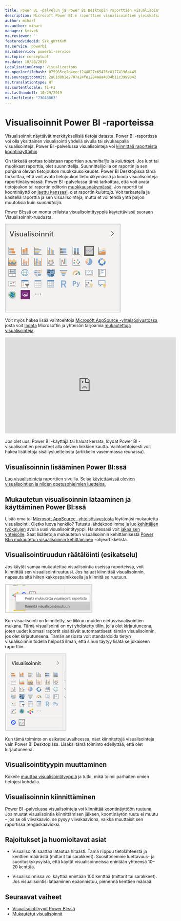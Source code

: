 ```yaml
---
title: Power BI -palvelun ja Power BI Desktopin raporttien visualisointien yleiskatsaus
description: Microsoft Power BI:n raporttien visualisointien yleiskatsaus.
author: mihart
ms.author: mihart
manager: kvivek
ms.reviewer: ''
featuredvideoid: SYk_gWrtKvM
ms.service: powerbi
ms.subservice: powerbi-service
ms.topic: conceptual
ms.date: 10/28/2019
LocalizationGroup: Visualizations
ms.openlocfilehash: 075985ce2d4eec1244827c65476c81774196a449
ms.sourcegitcommit: 2a61d8b1e2707a24fe1284a8a4034b11c3999842
ms.translationtype: HT
ms.contentlocale: fi-FI
ms.lasthandoff: 10/29/2019
ms.locfileid: "73048863"
---
```

# <a name="visualizations-in-power-bi-reports"></a>Visualisoinnit Power BI -raporteissa

Visualisoinnit näyttävät merkityksellisiä tietoja datasta. Power BI -raportissa voi olla yksittäinen visualisointi yhdellä sivulla tai sivukaupalla visualisointeja. Power BI -palvelussa visualisointeja voi [kiinnittää raporteista koontinäyttöihin](../service-dashboard-pin-tile-from-report.md).

On tärkeää erottaa toisistaan raporttien *suunnittelija* ja *kuluttajat*.  Jos luot tai muokkaat raporttia, olet suunnittelija.  Suunnittelijoilla on raportin ja sen pohjana olevan tietojoukon muokkausoikeudet. Power BI Desktopissa tämä tarkoittaa, että voit avata tietojoukon tietonäkymässä ja luoda visualisointeja raporttinäkymässä. Power BI -palvelussa tämä tarkoittaa, että voit avata tietojoukon tai raportin editorin [muokkausnäkymässä](../consumer/end-user-reading-view.md). Jos raportti tai koontinäyttö on [jaettu kanssasi](../consumer/end-user-shared-with-me.md), olet raportin *kuluttaja*. Voit tarkastella ja käsitellä raporttia ja sen visualisointeja, mutta et voi tehdä yhtä paljon muutoksia kuin *suunnittelija*.

Power BI:ssä on monta erilaista visualisointityyppiä käytettävissä suoraan Visualisoinnit-ruudusta.

![ruutu, jossa on kuvakkeet kullekin visualisointityypille](media/power-bi-report-visualizations/power-bi-icons.png)

Voit myös hakea lisää vaihtoehtoja [Microsoft AppSource -yhteisösivustossa](https://appsource.microsoft.com), josta voit [ladata](https://appsource.microsoft.com/marketplace/apps?page=1&product=power-bi-visuals) Microsoftin ja yhteisön tarjoamia [mukautettuja visualisointeja](../developer/visuals/custom-visual-develop-tutorial.md).

<iframe width="560" height="315" src="https://www.youtube.com/embed/SYk_gWrtKvM?list=PL1N57mwBHtN0JFoKSR0n-tBkUJHeMP2cP" frameborder="0" allowfullscreen></iframe>


Jos olet uusi Power BI -käyttäjä tai haluat kerrata, löydät Power BI -visualisointien perusteet alla olevien linkkien kautta.  Vaihtoehtoisesti voit hakea lisätietoja sisällysluettelosta (artikkelin vasemmassa reunassa).

## <a name="add-a-visualization-in-power-bi"></a>Visualisoinnin lisääminen Power BI:ssä

[Luo visualisointeja](power-bi-report-add-visualizations-i.md) raporttien sivuilla. Selaa [käytettävissä olevien visualisointien ja niiden opetusohjelmien luetteloa.](power-bi-visualization-types-for-reports-and-q-and-a.md) 

## <a name="upload-a-custom-visualization-and-use-it-in-power-bi"></a>Mukautetun visualisoinnin lataaminen ja käyttäminen Power BI:ssä

Lisää oma tai [Microsoft AppSource -yhteisösivustosta](https://appsource.microsoft.com/marketplace/apps?product=power-bi-visuals) löytämäsi mukautettu visualisointi. Oletko luova henkilö? Tutustu lähdekoodiimme ja luo [kehittäjien työkalujen](../developer/visuals/custom-visual-develop-tutorial.md) avulla uusi visualisointityyppi. Halutessasi voit [jakaa sen yhteisölle](../developer/office-store.md). Saat lisätietoja mukautetun visualisoinnin kehittämisestä [Power BI:n mukautetun visualisoinnin kehittäminen](../developer/visuals/custom-visual-develop-tutorial.md) -ohjeartikkelista.

## <a name="personalize-your-visualization-pane-preview"></a>Visualisointiruudun räätälöinti (esikatselu)

Jos käytät samaa mukautettua visualisointia useissa raporteissa, voit kiinnittää sen visualisointiruutuusi. Jos haluat kiinnittää visualisoinnin, napsauta sitä hiiren kakkospainikkeella ja kiinnitä se ruutuun.

![Visualisointiruudun kiinnittäminen](media/power-bi-report-visualizations/power-bi-pin-custom-visual-option.png)

Kun visualisointi on kiinnitetty, se liikkuu muiden oletusvisualisointien mukana. Tämä visualisointi on nyt yhdistetty tiliin, jolla olet kirjautuneena, joten uudet luomasi raportit sisältävät automaattisesti tämän visualisoinnin, jos olet kirjautuneena. Tämän ansiosta voit standardoida tietyn visualisoinnin todella helposti ilman, että sinun täytyy lisätä se jokaiseen raporttiin.

![Räätälöity visualisointiruutu](media/power-bi-report-visualizations/power-bi-personalized-visualization-pane.png)

Kun tämä toiminto on esikatseluvaiheessa, näet kiinnitettyjä visualisointeja vain Power BI Desktopissa. Lisäksi tämä toiminto edellyttää, että olet kirjautuneena.

## <a name="change-the-visualization-type"></a>Visualisointityypin muuttaminen

Kokeile [muuttaa visualisointityyppiä](power-bi-report-change-visualization-type.md) ja tutki, mikä toimii parhaiten omien tietojesi kohdalla.

## <a name="pin-the-visualization"></a>Visualisoinnin kiinnittäminen

Power BI -palvelussa visualisointeja voi [kiinnittää koontinäyttöön](../service-dashboard-pin-tile-from-report.md) ruutuna. Jos muutat visualisointia kiinnittämisen jälkeen, koontinäytön ruutu ei muutu – jos se oli viivakaavio, se pysyy viivakaaviona, vaikka muuttaisit sen raportissa rengaskaavioksi.

## <a name="limitations-and-considerations"></a>Rajoitukset ja huomioitavat asiat
- Visualisointi saattaa latautua hitaasti. Tämä riippuu tietolähteestä ja kenttien määrästä (mittarit tai sarakkeet).  Suosittelemme luettavuus- ja suorituskykysyistä, että käytät visualisoinneissa enintään yhteensä 10–20 kenttää. 

- Visualisoinnissa voi käyttää enintään 100 kenttää (mittarit tai sarakkeet). Jos visualisointisi lataaminen epäonnistuu, pienennä kenttien määrää.   

## <a name="next-steps"></a>Seuraavat vaiheet

* [Visualisointityypit Power BI:ssä](power-bi-visualization-types-for-reports-and-q-and-a.md)
* [Mukautetut visualisoinnit](../power-bi-custom-visuals.md)
